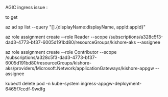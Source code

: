 AGIC ingress issue : 

to get <AGIC-IDENTITY-PRINCIPAL-ID>

az ad sp list --query "[].{displayName:displayName, appId:appId}"


az role assignment create --role Reader --scope /subscriptions/a328c5f3-dad3-4773-bf37-6005d191bd80/resourceGroups/kishore-aks --assignee <AGIC-IDENTITY-PRINCIPAL-ID>


az role assignment create --role Contributor --scope /subscriptions/a328c5f3-dad3-4773-bf37-6005d191bd80/resourceGroups/kishore-aks/providers/Microsoft.Network/applicationGateways/kishore-appgw --assignee <AGIC-IDENTITY-PRINCIPAL-ID>


kubectl delete pod -n kube-system ingress-appgw-deployment-6465f7ccdf-9wdfg


